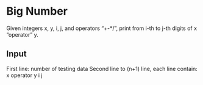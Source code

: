 # Big Number

Given integers x, y, i, j, and operators “+-*/”, print from i-th to j-th digits of x “operator” y.

## Input

First line: number of testing data
Second line to (n+1) line, each line contain: x operator y i j
